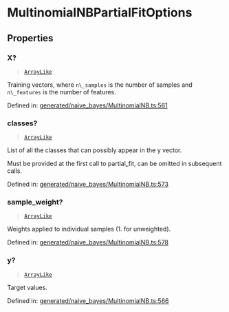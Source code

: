 # MultinomialNBPartialFitOptions

## Properties

### X?

> [`ArrayLike`](../types/ArrayLike.md)

Training vectors, where `n\_samples` is the number of samples and `n\_features` is the number of features.

Defined in:  [generated/naive\_bayes/MultinomialNB.ts:561](https://github.com/transitive-bullshit/scikit-learn-ts/blob/122b3c0/packages/sklearn/src/generated/naive_bayes/MultinomialNB.ts#L561)

### classes?

> [`ArrayLike`](../types/ArrayLike.md)

List of all the classes that can possibly appear in the y vector.

Must be provided at the first call to partial\_fit, can be omitted in subsequent calls.

Defined in:  [generated/naive\_bayes/MultinomialNB.ts:573](https://github.com/transitive-bullshit/scikit-learn-ts/blob/122b3c0/packages/sklearn/src/generated/naive_bayes/MultinomialNB.ts#L573)

### sample\_weight?

> [`ArrayLike`](../types/ArrayLike.md)

Weights applied to individual samples (1. for unweighted).

Defined in:  [generated/naive\_bayes/MultinomialNB.ts:578](https://github.com/transitive-bullshit/scikit-learn-ts/blob/122b3c0/packages/sklearn/src/generated/naive_bayes/MultinomialNB.ts#L578)

### y?

> [`ArrayLike`](../types/ArrayLike.md)

Target values.

Defined in:  [generated/naive\_bayes/MultinomialNB.ts:566](https://github.com/transitive-bullshit/scikit-learn-ts/blob/122b3c0/packages/sklearn/src/generated/naive_bayes/MultinomialNB.ts#L566)
